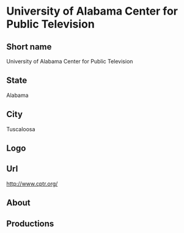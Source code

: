 # University of Alabama Center for Public Television

## Short name

University of Alabama Center for Public Television

## State

Alabama

## City

Tuscaloosa

## Logo


## Url

http://www.cptr.org/

## About


## Productions

